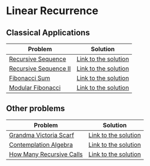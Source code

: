 # Linear Recurrence

## Classical Applications

Problem | Solution
------- | --------
[Recursive Sequence](https://www.spoj.com/problems/SEQ/) | [Link to the solution](https://github.com/danielvitor2d/Problem-Set/blob/main/LinearRecurrence/Recursive-Sequence/Recursive-Sequence.cpp)
[Recursive Sequence II](https://www.spoj.com/problems/SPP/) | [Link to the solution](https://github.com/danielvitor2d/Problem-Set/blob/main/LinearRecurrence/Recursive-Sequence-II/Recursive-Sequence-II.cpp)
[Fibonacci Sum](https://www.spoj.com/problems/FIBOSUM/) | [Link to the solution](https://github.com/danielvitor2d/Problem-Set/blob/main/LinearRecurrence/Fibonacci-Sum/Fibonacci-Sum.cpp)
[Modular Fibonacci](https://onlinejudge.org/index.php?option=com_onlinejudge&Itemid=8&category=790&page=show_problem&problem=1170) | [Link to the solution](https://github.com/danielvitor2d/Problem-Set/blob/main/LinearRecurrence/ModularFibonacci/ModularFibonacci.cpp)

## Other problems

Problem | Solution
------- | --------
[Grandma Victoria Scarf](https://www.urionlinejudge.com.br/judge/en/problems/view/2439) | [Link to the solution](https://github.com/danielvitor2d/Problem-Set/blob/main/LinearRecurrence/Grandma-Victoria-Scarf/Grandma-Victoria-Scarf.cpp)
[Contemplation Algebra](https://onlinejudge.org/index.php?option=com_onlinejudge&Itemid=8&category=790&page=show_problem&problem=1596) | [Link to the solution](https://github.com/danielvitor2d/Problem-Set/blob/main/LinearRecurrence/ContemplationAlgebra/ContemplationAlgebra.cpp)
[How Many Recursive Calls](https://www.urionlinejudge.com.br/judge/pt/problems/view/1033) | [Link to the solution](https://github.com/danielvitor2d/Problem-Set/blob/main/LinearRecurrence/HowManyRecursiveCalls/HowManyRecursiveCalls.cpp)